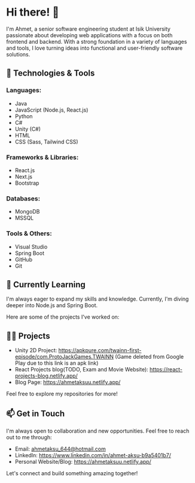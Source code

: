 # Hi there! 👋
I'm Ahmet, a senior software engineering student at Isik University passionate about developing web applications with a focus on both frontend and backend. With a strong foundation in a variety of languages and tools, I love turning ideas into functional and user-friendly software solutions.

## 🔧 Technologies & Tools
### Languages:
- Java
- JavaScript (Node.js, React.js)
- Python
- C#
- Unity (C#)
- HTML
- CSS (Sass, Tailwind CSS)
  
### Frameworks & Libraries:
- React.js
- Next.js
- Bootstrap

### Databases:
- MongoDB
- MSSQL

### Tools & Others:
- Visual Studio
- Spring Boot
- GitHub
- Git

## 🌱 Currently Learning

I'm always eager to expand my skills and knowledge. Currently, I'm diving deeper into Node.js and Spring Boot.

Here are some of the projects I've worked on:
## 👨‍💻 Projects

- Unity 2D Project: https://apkpure.com/twainn-first-episode/com.ProtoJackGames.TWAINN (Game deleted from Google Play due to this link is an apk link)
- React Projects blog(TODO, Exam and Movie Website): https://react-projects-blog.netlify.app/
- Blog Page: https://ahmetaksuu.netlify.app/

Feel free to explore my repositories for more!

## 📫 Get in Touch
I'm always open to collaboration and new opportunities. Feel free to reach out to me through:

- Email: ahmetaksu_644@hotmail.com
- LinkedIn: https://www.linkedin.com/in/ahmet-aksu-b9a5401b7/
- Personal Website/Blog: https://ahmetaksuu.netlify.app/

Let's connect and build something amazing together!
